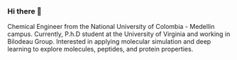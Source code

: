 ### Hi there 👋
Chemical Engineer from the National University of Colombia - Medellin campus. 
Currently, P.h.D student at the University of Virginia and working in Bilodeau Group. Interested in applying molecular simulation and deep learning to explore molecules, peptides, and protein properties.
